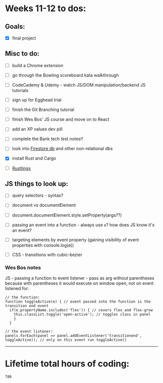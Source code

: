 # Weeks 11-12 to dos:

## Goals:

- [x] final project  

## Misc to do:

- [ ] build a Chrome extension 
- [ ] go through the Bowling scoreboard kata walkthrough 
- [ ] CodeCademy & Udemy - watch JS/DOM manipulation/backend JS tutorials
- [ ] sign up for Egghead trial
- [ ] finish the Git Branching tutorial
- [ ] finish Wes Bos' JS course and move on to React
- [ ] add an XP values dev pill
- [ ] complete the Bank tech test notes!!
- [ ] look into [Firestore db](https://firebase.google.com/docs/firestore) and other non-relational dbs
- [x] install Rust and Cargo
- [ ] [Rustlings](https://github.com/rust-lang/rustlings/)



## JS things to look up:

- [ ] query selectors - syntax?
- [ ] document vs documentElement
- [ ] document.documentElement.style.setProperty(args??)
- [ ] passing an event into a function - always use `e`? how does JS know it's an event?
- [ ] targeting elements by event property (gaining visibility of event properties with console.log(e))
- [ ] CSS - transitions with cubic-bezier


### Wes Bos notes

JS - passing a function to event listener - pass as arg without parentheses because with parentheses it would execute on window open, not on event listened for:

```
// the function:
function toggleActive(e) { // event passed into the function is the transition end event
  if(e.propertyName.includes('flex')) { // covers flex and flex-grow
    this.classList.toggle('open-active'); // toggles class in panel
    }
  }
  
// the event listener:
panels.forEach(panel => panel.addEventListener('transitionend', toggleActive)); // only on this event run toggleActive()

```











---

# Lifetime total hours of coding:

```
786
```
